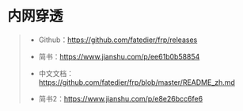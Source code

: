 # 内网穿透

> - Github：https://github.com/fatedier/frp/releases
>
> - 简书：https://www.jianshu.com/p/ee61b0b58854
> - 中文文档：https://github.com/fatedier/frp/blob/master/README_zh.md
> - 简书2：https://www.jianshu.com/p/e8e26bcc6fe6